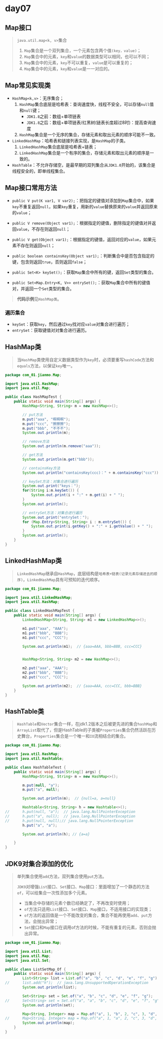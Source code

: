# day07

## Map接口

> `java.util.map<k, v>`集合
>
> 1. `Map`集合是一个双列集合，一个元素包含两个值`(key，value)`；
> 2. `Map`集合中的元素，`key`和`value`的数据类型可以相同，也可以不同；
> 3. `Map`集合中的元素，`key`不可以重复，`value`是可以重复的；
> 4. `Map`集合中的元素，`key`和`value`是一一对应的。

## Map常见实现类

* `HashMap<k,v>`：无序集合；
  1. `HashMap`集合底层是哈希表：查询速度快，线程不安全，可以存储`null`值和`null`键；
     * `JDK1.8`之前：数组+单项链表
     * `JDK1.8`之后：数组+单项链表/红黑树(链表长度超过8时)：提高查询速度
  2. `HashMap`集合是一个无序的集合，存储元素和取出元素的顺序可能不一致。
* `LinkedHashMap`：哈希表和链接列表实现，是`HashMap`的子类。
  1. `LinkedHashMap`集合底层是哈希表+链表；
  2. `LinkedHashMap`集合是一个有序的集合，存储元素和取出元素的顺序是一致的。
* `HashTable`：不允许存储空，是最早期的双列集合从`JDK1.0`开始的，该集合是线程安全的，即单线程集合。

## Map接口常用方法

* `public V put(K var1, V var2);`：把指定的键值对添加到`Map`集合中，如果`key`不重复返回`null`，如果`key`重复，用新的`value`替换原来的`value`并返回原来的`value`；

* `public V remove(Object var1);`：根据指定的键值，删除指定的键值对并返回`value`，不存在则返回`null`；

* `public V get(Object var1);`：根据指定的键值，返回对应的`value`，如果元素不存在则返回`null`；

* `public boolean containsKey(Object var1);`：判断集合中是否包含指定的键，包含则返回`true`，否则返回`false`；

* `public Set<K> keySet();`：获取`Map`集合中所有的键，返回`Set`类型的集合。

* `public Set<Map.Entry<K, V>> entrySet();`：获取`Map`集合中所有的键值对，并返回一个`Set`类型的集合。

> **代码示例**见`HashMap类`。

### 遍历集合

* `keySet`：获取`key`，然后通过`key`找对应`value`对集合进行遍历；
* `entrySet`：获取键值对对集合进行遍历。

## HashMap类

> 当`HashMap`类使用自定义数据类型作为`key`时，必须要重写`hashCode`方法和`equals`方法，以保证`key`唯一。

```java
package com_01.jianmo.Map;

import java.util.HashMap;
import java.util.Map;

public class HashMapTest {
    public static void main(String[] args) {
        HashMap<String, String> m = new HashMap<>();

        // put方法
        m.put("aaa", "啊啊啊");
        m.put("ccc", "擦擦擦");
        m.put("bbb", "不不不");
        System.out.println(m);

        // remove方法
        System.out.println(m.remove("aaa"));

        // get方法
        System.out.println(m.get("bbb"));

        // containsKey方法
        System.out.println("containsKey(ccc)：" + m.containsKey("ccc"));

        // keySet方法：对集合进行遍历
        System.out.print("keys：");
        for(String i:m.keySet()) {
            System.out.print(i + ":" + m.get(i) + " ");
        }
        System.out.println();

        // entrySet方法：对集合进行遍历
        System.out.print("entrySet：");
        for (Map.Entry<String, String> i : m.entrySet()) {
            System.out.print(i.getKey() + ":" + i.getValue() + " ");
        }
        System.out.println();
    }
}
```

## LinkedHashMap类

> `LinkedHashMap`继承自`HashMap`，底层结构是`哈希表+链表(记录元素存储进去的顺序)`，`LinkedHashMap`具有可预知的迭代顺序。

```java
package com_01.jianmo.Map;

import java.util.LinkedHashMap;
import java.util.HashMap;

public class LinkedHashMapTest {
	public static void main(String[] args) {
		LinkedHashMap<String, String> m1 = new LinkedHashMap<>();

		m1.put("aaa", "AAA");
		m1.put("bbb", "BBB");
		m1.put("ccc", "CCC");

		System.out.println(m1);  // {aaa=AAA, bbb=BBB, ccc=CCC}


		HashMap<String, String> m2 = new HashMap<>();

		m2.put("aaa", "AAA");
		m2.put("bbb", "BBB");
		m2.put("ccc", "CCC");

		System.out.println(m2);  // {aaa=AAA, ccc=CCC, bbb=BBB}
	}
}
```

## HashTable类

> `HashTable`和`Vector`集合一样，在jdk1.2版本之后被更先进的集合`hashMap`和`ArrayList`取代了，但是HashTable的子类被`Properties`集合仍然活跃在历史舞台，`Properties`集合是一个唯一和`IO`流相结合的集合。

```java
package com_01.jianmo.Map;

import java.util.HashMap;
import java.util.Hashtable;

public class HashTableTest {
	public static void main(String[] args) {
		HashMap<String, String> m = new HashMap<>();

		m.put(null, "a");
		m.put("a", null);

		System.out.println(m);  // {null=a, a=null}

		Hashtable<String, String> h = new Hashtable<>();
//		h.put(null, "a");  // java.lang.NullPointerException
//		h.put("a", null);  // java.lang.NullPointerException
//		h.put(null, null);// java.lang.NullPointerException
		h.put("a", "a");

		System.out.println(h); // {a=a}

	}
}
```

## JDK9对集合添加的优化

> 单列集合使用`add`方法，双列集合使用`put`方法。
>
> `JDK9`对增强`List`接口、`Set`接口、`Map`接口：里面增加了一个静态的方法`of`，可以给集合一次性添加多个元素。
>
> * 当集合中存储的元素个数已经确定了，不再改变时使用；
> * `of`方法只适用`List`接口、`Set`接口、`Map`接口，不适用接口的实现类；
> * `of`方法的返回值是一个不能改变的集合，集合不能再使用`add`、`put`方法，会抛出异常；
> * `Set`接口和`Map`接口在调用of方法的时候，不能有重复的元素，否则会抛出异常。

```java
package com_01.jianmo.Map;

import java.util.List;
import java.util.Map;
import java.util.Set;

public class ListSetMap_Of {
	public static void main(String[] args) {
		List<String> list = List.of("a", "b", "c", "d", "e", "f", "g");
//		list.add("h");  // java.lang.UnsupportedOperationException
		System.out.println(list);

		Set<String> set = Set.of("a", "b", "c", "d", "e", "f", "g");
//		Set<String> set = Set.of("a", "a", "b", "c", "d", "e", "f", "g");  // java.lang.IllegalArgumentException: duplicate element: a
		System.out.println(set);

		Map<String, Integer> map = Map.of("a", 1, "b", 2, "c", 3, "d", 4);
//		Map<String, Integer> map = Map.of("a", 1, "a", 2, "c", 3, "d", 4);  // java.lang.IllegalArgumentException: duplicate key: a
		System.out.println(map);
	}
}
```

